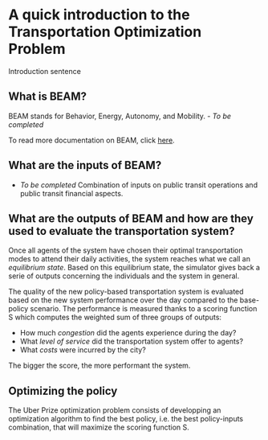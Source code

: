 # A quick introduction to the Transportation Optimization Problem

Introduction sentence

## What is BEAM?

BEAM stands for Behavior, Energy, Autonomy, and Mobility. - *To be completed*

To read more documentation on BEAM, click [here](https://beam.readthedocs.io/en/latest/about.html#overview).

## What are the inputs of BEAM?

- *To be completed*
Combination of inputs on public transit operations and public transit financial aspects.


## What are the outputs of BEAM and how are they used to evaluate the transportation system? 

Once all agents of the system have chosen their optimal transportation modes to attend their daily activities, the system reaches what we call an *equilibrium state*. Based on this equilibrium state, the simulator gives back a serie of outputs concerning the individuals and the system in general. 

The quality of the new policy-based transportation system is evaluated based on the new system performance over the day compared to the base-policy scenario. The performance is measured thanks to a scoring function S which computes the weighted sum of three groups of outputs:

* How much *congestion* did the agents experience during the day?
* What *level of service* did the transportation system offer to agents?
* What *costs* were incurred by the city?

The bigger the score, the more performant the system.

## Optimizing the policy  

The Uber Prize optimization problem consists of developping an optimization algorithm to find the best policy, i.e. the best policy-inputs combination, that will maximize the scoring function S.
